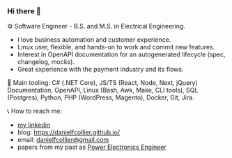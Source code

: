 ### Hi there 👋

⚙️ Software Engineer - B.S. and M.S. in Electrical Engineering. 
- I love business automation and customer experience.
- Linux user, flexible, and hands-on to work and commit new features.
- Interest in OpenAPI documentation for an autogenerated lifecycle (spec, changelog, mocks).
- Great experience with the payment industry and its flows.

🧰  Main tooling: C# (.NET Core), JS/TS (React, Node, Next, jQuery) Documentation, OpenAPI, Linux (Bash, Awk, Make, CLI tools), SQL (Postgres), Python, PHP (WordPress, Magento), Docker, Git, Jira.

📞 How to reach me: 
- [my linkedin](https://www.linkedin.com/in/danielfcollier/)
- blog: https://danielfcollier.github.io/
- email: danielfcollier@gmail.com 
- papers from my past as [Power Electronics Engineer](https://www.researchgate.net/profile/Daniel-A-F-Collier)
